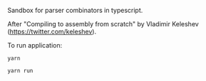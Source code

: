 Sandbox for parser combinators in typescript.

After "Compiling to assembly from scratch" by Vladimir Keleshev (https://twitter.com/keleshev).

To run application:

```
yarn
```

```
yarn run
```
